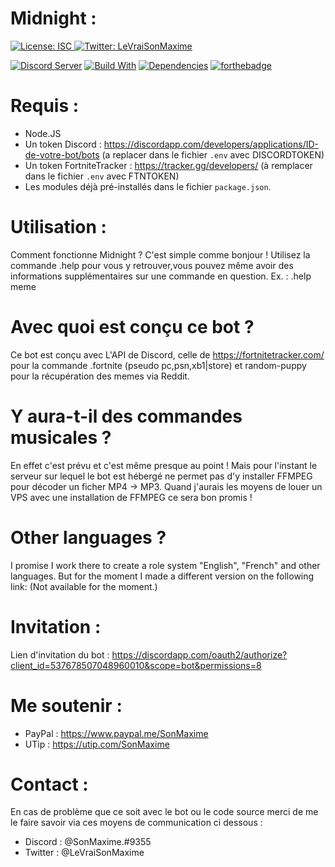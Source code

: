 # Midnight :
<p>
  <a href="https://github.com/SonMaxime/ZeldaXP/master/LICENSE" target="_blank">
    <img alt="License: ISC" src="https://img.shields.io/badge/License-ISC-yellow.svg" />
  </a>
  <a href="https://twitter.com/LeVraiSonMaxime" target="_blank">
    <img alt="Twitter: LeVraiSonMaxime" src="https://img.shields.io/twitter/follow/LeVraiSonMaxime.svg?style=social" />
  </a>
</p>

[![Discord Server](https://discordapp.com/api/guilds/653651087722807318/embed.png)](https://discord.gg/78M3hSt)
[![Build With](https://img.shields.io/npm/v/discord.js.svg?maxAge=3600)](https://www.npmjs.com/package/discord.js)
[![Dependencies](https://img.shields.io/david/expressjs/express.svg)](https://github.com/SonMaxime/Daisy.DJS-FR/blob/master/package.json)
[![forthebadge](https://forthebadge.com/images/badges/made-with-javascript.svg)](https://forthebadge.com)

# Requis : 
- Node.JS
- Un token Discord : https://discordapp.com/developers/applications/ID-de-votre-bot/bots (a replacer dans le fichier `.env` avec DISCORDTOKEN)
- Un token FortniteTracker : https://tracker.gg/developers/ (à remplacer dans le fichier `.env` avec FTNTOKEN)
- Les modules déjà pré-installés dans le fichier `package.json`.

# Utilisation :
Comment fonctionne Midnight ? C'est simple comme bonjour ! 
Utilisez la commande .help pour vous y retrouver,vous pouvez même avoir des informations supplémentaires sur une commande en question. Ex. : .help meme 

# Avec quoi est conçu ce bot ? 
Ce bot est conçu avec L'API de Discord, celle de https://fortnitetracker.com/ pour la commande .fortnite (pseudo pc,psn,xb1|store) et random-puppy pour la récupération des memes via Reddit.

# Y aura-t-il des commandes musicales ?
En effet c'est prévu et c'est même presque au point ! Mais pour l'instant le serveur sur lequel le bot est hébergé ne permet pas d'y installer FFMPEG pour décoder un ficher MP4 -> MP3. Quand j'aurais les moyens de louer un VPS avec une installation de FFMPEG ce sera bon promis !

# Other languages ?
I promise I work there to create a role system "English", "French" and other languages. But for the moment I made a different version on the following link: (Not available for the moment.)

# Invitation :

Lien d'invitation du bot : https://discordapp.com/oauth2/authorize?client_id=537678507048960010&scope=bot&permissions=8

# Me soutenir : 

- PayPal : https://www.paypal.me/SonMaxime
- UTip : https://utip.com/SonMaxime

# Contact :

En cas de problème que ce soit avec le bot ou le code source merci de me le faire savoir via ces moyens de communication ci dessous :

- Discord : @SonMaxime.#9355
- Twitter : @LeVraiSonMaxime
